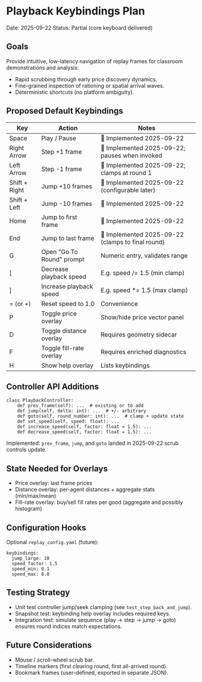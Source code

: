 # Playback Keybindings Plan
Date: 2025-09-22
Status: Partial (core keyboard delivered)

## Goals
Provide intuitive, low-latency navigation of replay frames for classroom demonstrations and analysis:
- Rapid scrubbing through early price discovery dynamics.
- Fine-grained inspection of rationing or spatial arrival waves.
- Deterministic shortcuts (no platform ambiguity).

## Proposed Default Keybindings
| Key | Action | Notes |
|-----|--------|-------|
| Space | Play / Pause | 🚢 Implemented 2025-09-22 |
| Right Arrow | Step +1 frame | 🚢 Implemented 2025-09-22; pauses when invoked |
| Left Arrow | Step -1 frame | 🚢 Implemented 2025-09-22; clamps at round 1 |
| Shift + Right | Jump +10 frames | 🚢 Implemented 2025-09-22 (configurable later) |
| Shift + Left | Jump -10 frames | 🚢 Implemented 2025-09-22 |
| Home | Jump to first frame | 🚢 Implemented 2025-09-22 |
| End | Jump to last frame | 🚢 Implemented 2025-09-22 (clamps to final round) |
| G | Open "Go To Round" prompt | Numeric entry, validates range |
| [ | Decrease playback speed | E.g. speed /= 1.5 (min clamp) |
| ] | Increase playback speed | E.g. speed *= 1.5 (max clamp) |
| = (or +) | Reset speed to 1.0 | Convenience |
| P | Toggle price overlay | Show/hide price vector panel |
| D | Toggle distance overlay | Requires geometry sidecar |
| F | Toggle fill-rate overlay | Requires enriched diagnostics |
| H | Show help overlay | Lists keybindings |

## Controller API Additions
```
class PlaybackController:
    def prev_frame(self): ...  # existing or to add
    def jump(self, delta: int): ...  # +/- arbitrary
    def goto(self, round_number: int): ...  # clamp + update state
    def set_speed(self, speed: float): ...
    def increase_speed(self, factor: float = 1.5): ...
    def decrease_speed(self, factor: float = 1.5): ...
```

Implemented: `prev_frame`, `jump`, and `goto` landed in 2025-09-22 scrub controls update.

## State Needed for Overlays
- Price overlay: last frame prices
- Distance overlay: per-agent distances + aggregate stats (min/max/mean)
- Fill-rate overlay: buy/sell fill rates per good (aggregate and possibly histogram)

## Configuration Hooks
Optional `replay_config.yaml` (future):
```
keybindings:
  jump_large: 10
  speed_factor: 1.5
  speed_min: 0.1
  speed_max: 8.0
```

## Testing Strategy
- Unit test controller jump/seek clamping (see `test_step_back_and_jump`).
- Snapshot test: keybinding help overlay includes required keys.
- Integration test: simulate sequence (play -> step -> jump -> goto) ensures round indices match expectations.

## Future Considerations
- Mouse / scroll-wheel scrub bar.
- Timeline markers (first clearing round, first all-arrived round).
- Bookmark frames (user-defined, exported in separate JSON).
